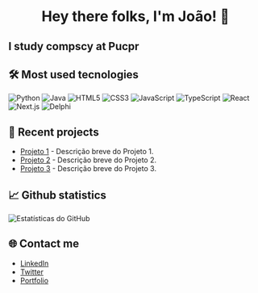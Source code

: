 <div align="center">
  <h1>Hey there folks, I'm João! 👋</h1>
</div>
<div>
  <h2>I study compscy at Pucpr</h2>      
</div>

## 🛠 Most used tecnologies

![Python](https://img.shields.io/badge/Python-3.9-blue)
![Java](https://img.shields.io/badge/Java-11-orange)
![HTML5](https://img.shields.io/badge/HTML5-E34F26.svg?style=flat&logo=html5&logoColor=white)
![CSS3](https://img.shields.io/badge/CSS3-1572B6.svg?style=flat&logo=css3&logoColor=white)
![JavaScript](https://img.shields.io/badge/JavaScript-ES6-yellow)
![TypeScript](https://img.shields.io/badge/TypeScript-2.4.1-blue)
![React](https://img.shields.io/badge/React-17.0.2-61DAFB?style=flat&logo=react&logoColor=black)
![Next.js](https://img.shields.io/badge/Next.js-12.0.7-000000?style=flat&logo=next.js&logoColor=white)
![Delphi](https://img.shields.io/badge/Delphi-10.4-FF8C00?style=flat&logo=delphi&logoColor=white)

## 🌟 Recent projects

- [Projeto 1](https://github.com/usuario/projeto1) - Descrição breve do Projeto 1.
- [Projeto 2](https://github.com/usuario/projeto2) - Descrição breve do Projeto 2.
- [Projeto 3](https://github.com/usuario/projeto3) - Descrição breve do Projeto 3.

## 📈 Github statistics

![Estatísticas do GitHub](https://github-readme-stats.vercel.app/api?username=JoaoVictorBalvedi&show_icons=true&theme=radical)

## 🌐 Contact me

- [LinkedIn](https://www.linkedin.com/in/seu-nome)
- [Twitter](https://twitter.com/seu_usuario)
- [Portfolio](https://seu-portfolio.com)
